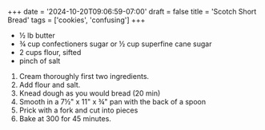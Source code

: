 +++
date = '2024-10-20T09:06:59-07:00'
draft = false
title = 'Scotch Short Bread'
tags = ['cookies', 'confusing']
+++

* ½ lb butter
* ¾ cup confectioners sugar or ½ cup superfine cane sugar
* 2 cups flour, sifted
* pinch of salt

1. Cream thoroughly first two ingredients.
2. Add flour and salt.
3. Knead dough as you would bread (20 min)
4. Smooth in a 7½" x 11" x ¾" pan with the back of a spoon
5. Prick with a fork and cut into pieces
6. Bake at 300 for 45 minutes.